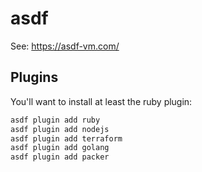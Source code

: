 # asdf

See: https://asdf-vm.com/

## Plugins

You'll want to install at least the ruby plugin:

```sh
asdf plugin add ruby
asdf plugin add nodejs
asdf plugin add terraform
asdf plugin add golang
asdf plugin add packer
```
